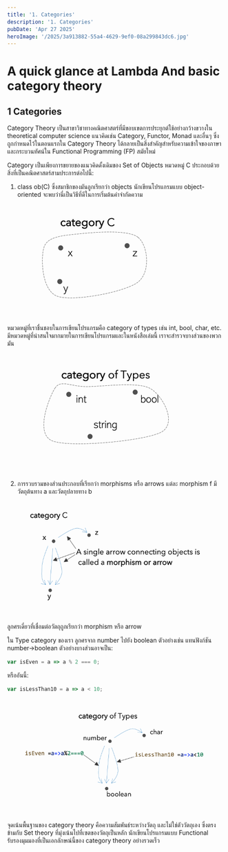 ```yaml
---
title: '1. Categories'
description: '1. Categories'
pubDate: 'Apr 27 2025'
heroImage: '/2025/3a913882-55a4-4629-9ef0-08a299843dc6.jpg'
---
```

# A quick glance at Lambda And basic category theory

## 1 Categories

Category Theory เป็นสาขาวิชาทางคณิตศาสตร์ที่มีขอบเขตการประยุกต์ใช้อย่างกว้างขวางใน theoretical computer science แนวคิดเช่น Category, Functor, Monad และอื่นๆ ซึ่งถูกกำหนดไว้ในตอนแรกใน Category Theory ได้กลายเป็นสิ่งสำคัญสำหรับความเข้าใจของภาษาและกระบวนทัศน์ใน Functional Programming (FP) สมัยใหม่

Category เป็นเพียงการขยายของแนวคิดดั้งเดิมของ Set of Objects หมวดหมู่ C ประกอบด้วยสิ่งที่เป็นคณิตศาสตร์สามประการต่อไปนี้:

1. class ob(C) ซึ่งสมาชิกของมันถูกเรียกว่า objects นักเขียนโปรแกรมแบบ object-oriented จะพบว่านี่เป็นวิธีที่ดีในการเริ่มต้นคำจำกัดความ

![53eb4bba-471c-4cf2-83de-8cfa56c23721](/books/functional-programming-in-js-with-categories/53eb4bba-471c-4cf2-83de-8cfa56c23721.png)

หมวดหมู่ที่เราชื่นชอบในการเขียนโปรแกรมคือ category of types เช่น int, bool, char, etc. มีหมวดหมู่ที่น่าสนใจมากมายในการเขียนโปรแกรมและในหนังสือเล่มนี้ เราจะสำรวจบางส่วนของพวกมัน

![53eb4bba-471c-4cf2-83de-8cfa56c23721](/books/functional-programming-in-js-with-categories/cd9cfbc2-386e-4bff-b383-79c742811299.png)


2. การรวบรวมของส่วนประกอบที่เรียกว่า morphisms หรือ arrows แต่ละ morphism f มีวัตถุต้นทาง a และวัตถุปลายทาง b

![53eb4bba-471c-4cf2-83de-8cfa56c23721](/books/functional-programming-in-js-with-categories/a59c4211-c2ab-42ce-a302-22ada01ff1b3.png)

ลูกศรเดี่ยวที่เชื่อมต่อวัตถุถูกเรียกว่า morphism หรือ arrow

ใน Type category ของเรา ลูกศรจาก number ไปยัง boolean ตัวอย่างเช่น แทนฟังก์ชัน number→boolean ตัวอย่างบางส่วนอาจเป็น:

```js
var isEven = a => a % 2 === 0;
```

หรืออันนี้:

```js
var isLessThan10 = a => a < 10;
```

![53eb4bba-471c-4cf2-83de-8cfa56c23721](/books/functional-programming-in-js-with-categories/83944761-5d5d-4f0c-85ee-1a0faa3944d6.png)

จุดเน้นพื้นฐานของ category theory คือความสัมพันธ์ระหว่างวัตถุ และไม่ใช่ตัววัตถุเอง ซึ่งตรงข้ามกับ Set theory ที่มุ่งเน้นไปที่เซตของวัตถุเป็นหลัก นักเขียนโปรแกรมแบบ Functional รับรองมุมมองที่เป็นเอกลักษณ์นี้ของ category theory อย่างรวดเร็ว
